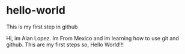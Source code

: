 # hello-world
This is my first step in github

Hi, im Alan Lopez. Im From Mexico and im learning how to use git and github.
This are my first steps so, Hello World!!!
